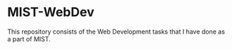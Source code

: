# MIST-WebDev
This repository consists of the Web Development tasks that I have done as a part of MIST. 
